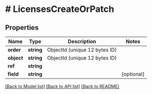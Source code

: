 # # LicensesCreateOrPatch

## Properties

Name | Type | Description | Notes
------------ | ------------- | ------------- | -------------
**order** | **string** | ObjectId (unique 12 bytes ID) |
**object** | **string** | ObjectId (unique 12 bytes ID) |
**ref** | **string** |  |
**field** | **string** |  | [optional]

[[Back to Model list]](../../README.md#models) [[Back to API list]](../../README.md#endpoints) [[Back to README]](../../README.md)
